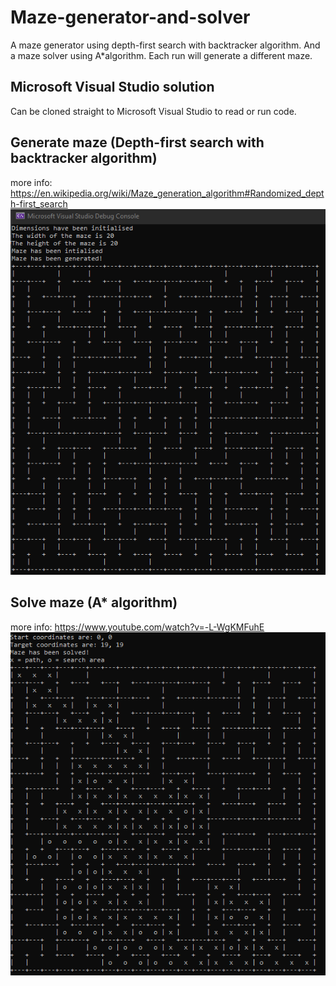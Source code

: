 # Maze-generator-and-solver
A maze generator using depth-first search with backtracker algorithm. And a maze solver using A*algorithm. Each run will generate a different maze.

## Microsoft Visual Studio solution
Can be cloned straight to Microsoft Visual Studio to read or run code.

## Generate maze (Depth-first search with backtracker algorithm)
more info: https://en.wikipedia.org/wiki/Maze_generation_algorithm#Randomized_depth-first_search
![ScreenshotGenerator](screenshots/Maze-generator-screenshot.png?raw=true)

## Solve maze (A* algorithm)
more info: https://www.youtube.com/watch?v=-L-WgKMFuhE
![ScreenshotSolver](screenshots/Maze-solve-screenshot.png?raw=true)
